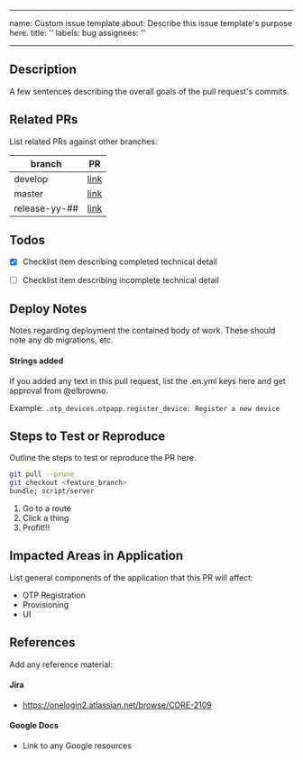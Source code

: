 

---
name: Custom issue template
about: Describe this issue template's purpose here.
title: ''
labels: bug
assignees: ''

---

## Description
A few sentences describing the overall goals of the pull request's commits.

## Related PRs
List related PRs against other branches:

branch | PR
------ | ------
develop | [link]()
master | [link]()
release-yy-## | [link]()

## Todos
- [x] Checklist item describing completed technical detail
- [ ] Checklist item describing incomplete technical detail


## Deploy Notes
Notes regarding deployment the contained body of work.  These should note any
db migrations, etc.

#### Strings added
If you added any text in this pull request, list the .en.yml keys here and get approval from @elbrowno. 

Example:
`.otp_devices.otpapp.register_device: Register a new device`

## Steps to Test or Reproduce
Outline the steps to test or reproduce the PR here.

```sh
git pull --prune
git checkout <feature_branch>
bundle; script/server
```

1. Go to a route
2. Click a thing
3. Profit!!!

## Impacted Areas in Application
List general components of the application that this PR will affect:

* OTP Registration
* Provisioning
* UI

## References
Add any reference material:

#### Jira
* https://onelogin2.atlassian.net/browse/CORE-2109

#### Google Docs
* Link to any Google resources

